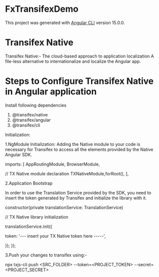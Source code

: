 # FxTransifexDemo

This project was generated with [Angular CLI](https://github.com/angular/angular-cli) version 15.0.0.


# Transifex Native
Transifex Native:- The cloud-based approach to application localization A file-less alternative to internationalize
and localize the Angular app.


# Steps to Configure Transifex Native in Angular application
Install following dependencies
1. @transifex/native
2. @transifex/angular
3. @transifex/cli

Initialization:

1.NgModule Initialization: Adding the Native module to your code is necessary for Transifex to access all 
the elements provided by the Native Angular SDK.

imports: [
AppRoutingModule,
BrowserModule,

// TX Native module declaration
TXNativeModule,forRoot(),
],

2.Application Bootstrap

In order to use the Translation Service provided by the SDK, you need to insert
the token generated by Transifex and initialize the library with it. 

constructor(private translationService: TranslationService)

// TX Native library initialization

translationService.init({

token: '--- insert your TX Native token here -----',

});
});


3.Push your changes to transifex using:-

npx txjs-cli push <SRC_FOLDER> --token=<PROJECT_TOKEN> --secret=<PROJECT_SECRET>
